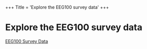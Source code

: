 +++
Title = 'Explore the EEG100 survey data'
+++

# Explore the EEG100 survey data

[EEG100 Survey Data](https://eeg100.org)